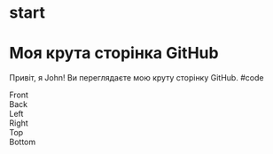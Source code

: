 # start
# Моя крута сторінка GitHub

Привіт, я John! Ви переглядаєте мою круту сторінку GitHub.
#code
<div class="cube">
  <div class="face front">Front</div>
  <div class="face back">Back</div>
  <div class="face left">Left</div>
  <div class="face right">Right</div>
  <div class="face top">Top</div>
  <div class="face bottom">Bottom</div>
</div>


